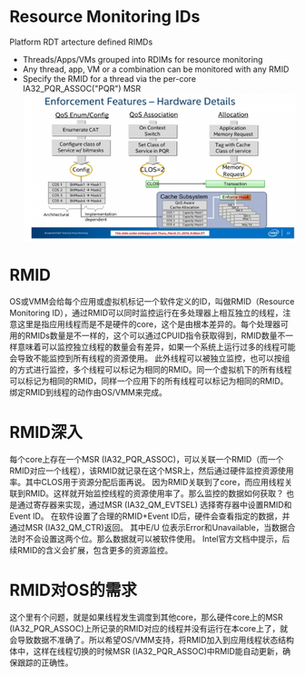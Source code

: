 # Resource Monitoring IDs
Platform RDT artecture defined RIMDs
* Threads/Apps/VMs grouped into RDIMs for resource monitoring
* Any thread, app, VM or a combination can be monitored with any RMID
* Specify the RMID for a thread via the per-core IA32_PQR_ASSOC("PQR") MSR
![image](https://github.com/pengfwan0317/Intel-RDT/blob/master/brief_RDT/RMID1.png)
#	RMID
OS或VMM会给每个应用或虚拟机标记一个软件定义的ID，叫做RMID（Resource Monitoring ID），通过RMID可以同时监控运行在多处理器上相互独立的线程，注意这里是指应用线程而是不是硬件的core，这个是由根本差异的。每个处理器可用的RMIDs数量是不一样的，这个可以通过CPUID指令获取得到，RMID数量不一样意味着可以监控独立线程的数量会有差异，如果一个系统上运行过多的线程可能会导致不能监控到所有线程的资源使用。
此外线程可以被独立监控，也可以按组的方式进行监控，多个线程可以标记为相同的RMID。同一个虚拟机下的所有线程可以标记为相同的RMID，同样一个应用下的所有线程可以标记为相同的RMID。绑定RMID到线程的动作由OS/VMM来完成。
#	RMID深入
每个core上存在一个MSR (IA32_PQR_ASSOC)，可以关联一个RMID（而一个RMID对应一个线程），该RMID就记录在这个MSR上，然后通过硬件监控资源使用率。其中CLOS用于资源分配后面再说。
因为RMID关联到了core，而应用线程关联到RMID。这样就开始监控线程的资源使用率了。那么监控的数据如何获取？
也是通过寄存器来实现，通过MSR (IA32_QM_EVTSEL) 选择寄存器中设置RMID和Event ID。
在软件设置了合理的RMID+Event ID后，硬件会查看指定的数据，并通过MSR (IA32_QM_CTR)返回。
其中E/U 位表示Error和Unavailable，当数据合法时不会设置这两个位。那么数据就可以被软件使用。
Intel官方文档中提示，后续RMID的含义会扩展，包含更多的资源监控。
#	RMID对OS的需求
这个里有个问题，就是如果线程发生调度到其他core，那么硬件core上的MSR (IA32_PQR_ASSOC)上所记录的RMID对应的线程并没有运行在本core上了，就会导致数据不准确了。所以希望OS/VMM支持，将RMID加入到应用线程状态结构体中，这样在线程切换的时候MSR (IA32_PQR_ASSOC)中RMID能自动更新，确保跟踪的正确性。
